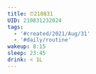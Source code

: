 ```yaml
---
title: ⏰210831
UID: 210831232024
tags:
  - '#created/2021/Aug/31'
  - '#daily/routine'
wakeup: 8:15
sleep: 23:45
drink: < 1L
---
```

